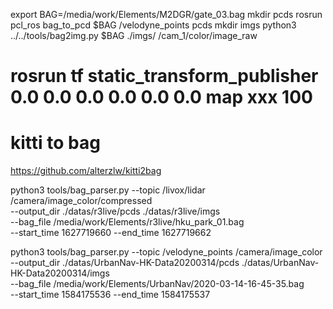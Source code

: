 export BAG=/media/work/Elements/M2DGR/gate_03.bag
mkdir pcds 
rosrun pcl_ros bag_to_pcd $BAG /velodyne_points pcds
mkdir imgs
python3 ../../tools/bag2img.py $BAG ./imgs/ /cam_1/color/image_raw
# rosrun tf static_transform_publisher 0.0 0.0 0.0 0.0 0.0 0.0 map xxx 100

# kitti to bag
https://github.com/alterzlw/kitti2bag


python3 tools/bag_parser.py  --topic /livox/lidar /camera/image_color/compressed \
    --output_dir ./datas/r3live/pcds ./datas/r3live/imgs \
    --bag_file /media/work/Elements/r3live/hku_park_01.bag \
    --start_time 1627719660 --end_time  1627719662

python3 tools/bag_parser.py  --topic /velodyne_points /camera/image_color \
    --output_dir ./datas/UrbanNav-HK-Data20200314/pcds ./datas/UrbanNav-HK-Data20200314/imgs \
    --bag_file /media/work/Elements/UrbanNav/2020-03-14-16-45-35.bag \
    --start_time 1584175536 --end_time  1584175537

